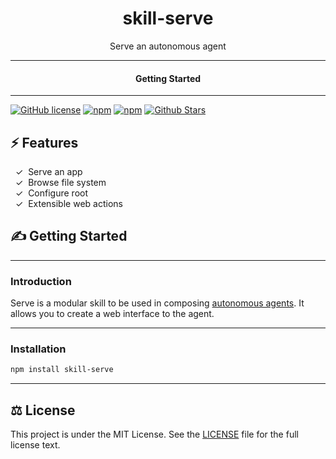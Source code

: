 <div align="center">
  <h1>skill-serve</h1>
</div>

<div align="center">  
Serve an autonomous agent
</div>

---

<div align="center">
<h4>Getting Started</h4>
</div>
  
---
  

[![GitHub license](https://img.shields.io/badge/license-MIT-blue.svg)](LICENSE)
[![npm](https://img.shields.io/npm/v/skill-serve)](https://npmjs.com/package/skill-serve)
[![npm](https://img.shields.io/npm/dw/skill-serve.svg)](https://npmjs.com/package/skill-serve)
[![Github Stars](https://img.shields.io/github/stars/melvincarvalho/skill-serve.svg)](https://github.com/melvincarvalho/skill-serve/)


## ⚡️ Features

&nbsp;&nbsp;✓&nbsp; Serve an app  
&nbsp;&nbsp;✓&nbsp; Browse file system  
&nbsp;&nbsp;✓&nbsp; Configure root  
&nbsp;&nbsp;✓&nbsp; Extensible web actions  

## ✍️ Getting Started

---

### Introduction

Serve is a modular skill to be used in composing [autonomous agents](https://aam.wtf/).  It allows you to create a web interface to the agent.

---

### Installation


```sh
npm install skill-serve
```

---

## ⚖️ License

This project is under the MIT License. See the [LICENSE](https://github.com/melvincarvalho/skill-serve/blob/gh-pages/LICENSE) file for the full license text.
